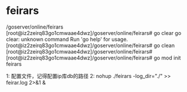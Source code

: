 # feirars
/goserver/online/feirars
[root@iz2zeirq83go1cmwaae4dwz]/goserver/online/feirars# go clear
go clear: unknown command
Run 'go help' for usage.
[root@iz2zeirq83go1cmwaae4dwz]/goserver/online/feirars# go clean
[root@iz2zeirq83go1cmwaae4dwz]/goserver/online/feirars#                             
[root@iz2zeirq83go1cmwaae4dwz]/goserver/online/feirars# go mod init feirars



1:   配置文件，记得配置ip库db的路径
2:  nohup ./feirars  -log_dir="./" >> feirar.log  2>&1   &
   
